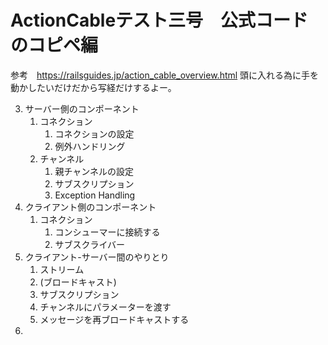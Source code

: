 # ActionCableテスト三号　公式コードのコピペ編
  参考　https://railsguides.jp/action_cable_overview.html
  頭に入れる為に手を動かしたいだけだから写経だけするよー。

3. サーバー側のコンポーネント
    1. コネクション
        1. コネクションの設定
        2. 例外ハンドリング
    2. チャンネル
        1. 親チャンネルの設定
        2. サブスクリプション
        3. Exception Handling
4. クライアント側のコンポーネント
    1. コネクション
        1. コンシューマーに接続する
        2. サブスクライバー
5. クライアント-サーバー間のやりとり
    1. ストリーム
    2. (ブロードキャスト)
    3. サブスクリプション
    4. チャンネルにパラメーターを渡す
    5. メッセージを再ブロードキャストする
6. 